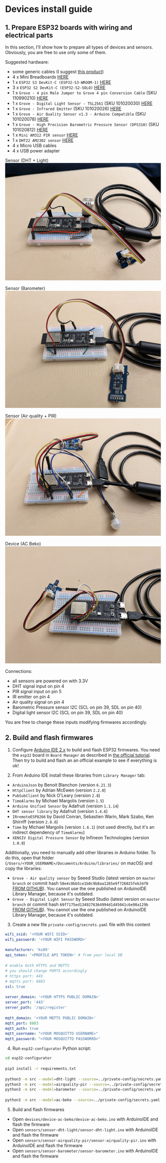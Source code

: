 # Devices install guide


## 1. Prepare ESP32 boards with wiring and electrical parts

In this section, I'll show how to prepare all types of devices and sensors.
Obviously, you are free to use only some of them.

Suggested hardware:
- some generic cables (I suggest [this product](https://www.amazon.it/gp/product/B08YRGVYPV/ref=ppx_yo_dt_b_asin_title_o07_s01?ie=UTF8&psc=1))
- 4 x Mini Breadboards [HERE](https://www.amazon.it/AZDelivery-MB-102-Breadboard-Alimentazione-Arduino/dp/B07VFK5CRP/ref=sr_1_5?keywords=breadboards&qid=1670794035&sr=8-5)
- 1 x `ESP32 S3 DevKit-C (ESP32-S3-WROOM-1)` [HERE](https://www.mouser.it/ProductDetail/Espressif-Systems/ESP32-S3-DevKitC-1-N8?qs=Wj%2FVkw3K%252BMCTHFMHLvA1pQ%3D%3D)
- 3 x `ESP32 S2 DevKit-C (ESP32-S2-SOLO)` [HERE](https://www.mouser.it/ProductDetail/Espressif-Systems/ESP32-S2-DevKitC-1?qs=sGAEpiMZZMuqBwn8WqcFUipNgoezRlc4yCMrcjU15dajQwJoGbTgng%3D%3D)
- 1 x `Grove - 4 pin Male Jumper to Grove 4 pin Conversion Cable` (SKU 110990210) [HERE](https://www.seeedstudio.com/Grove-4-pin-Male-Jumper-to-Grove-4-pin-Conversion-Cable-5-PCs-per-Pack.html?queryID=2303afdc4903ae3d41e29da30f358b96&objectID=1321&indexName=bazaar_retailer_products)
- 1 x `Grove - Digital Light Sensor - TSL2561` (SKU 101020030) [HERE](https://www.seeedstudio.com/Grove-Digital-Light-Sensor-TSL2561.html?queryID=4a3675ce800dd579fb0e50d00ef6b601&objectID=1594&indexName=bazaar_retailer_products)
- 1 x `Grove - Infrared Emitter` (SKU 101020026) [HERE](https://www.seeedstudio.com/Grove-Infrared-Emitter.html?queryID=160934d31f7e88ba03efa75a63d27010&objectID=2248&indexName=bazaar_retailer_products)
- 1 x `Grove - Air Quality Sensor v1.3 - Arduino Compatible` (SKU 101020078) [HERE](https://www.seeedstudio.com/Grove-Air-Quality-Sensor-v1-3-Arduino-Compatible.html?queryID=b39ed7edc031e50e2d00e646247cba7c&objectID=700&indexName=bazaar_retailer_products)
- 1 x `Grove - High Precision Barometric Pressure Sensor (DPS310)` (SKU 101020812) [HERE](https://www.seeedstudio.com/Grove-High-Precision-Barometer-Sensor-DPS310-p-4397.html?queryID=550beac2830c58583bcc256e3bf3f245&objectID=4397&indexName=bazaar_retailer_products)
- 1 x `Mini AM312 PIR sensor` [HERE](https://www.amazon.it/gp/product/B07FGG87JM/ref=ppx_yo_dt_b_asin_title_o07_s00?ie=UTF8&psc=1)
- 1 x `DHT22 AM2302 sensor` [HERE](https://www.amazon.it/AZDelivery-temperatura-circuito-Raspberry-gratuito/dp/B078SVZB1X/ref=sr_1_1_sspa?__mk_it_IT=%C3%85M%C3%85%C5%BD%C3%95%C3%91&crid=5C1HXGIU9M4H&keywords=dht22&qid=1670794113&sprefix=dht22%2Caps%2C90&sr=8-1-spons&sp_csd=d2lkZ2V0TmFtZT1zcF9hdGY&psc=1&smid=A1X7QLRQH87QA3)
- 4 x Micro USB cables
- 4 x USB power adapter


Sensor (DHT + Light)
<br/>
<img src="https://raw.githubusercontent.com/home-anthill/docs/master/images/hardware/sensor-dht-light.jpg" alt="sensor dht and light">
<br/>

Sensor (Barometer)
<br/>
<img src="https://raw.githubusercontent.com/home-anthill/docs/master/images/hardware/sensor-barometer.jpg" alt="sensor barometer">
<br/>

Sensor (Air quality + PIR)
<br/>
<img src="https://raw.githubusercontent.com/home-anthill/docs/master/images/hardware/sensor-airquality-pir.jpg" alt="sensor airquality and pir">
<br/>


Device (AC Beko)
<br/>
<img src="https://raw.githubusercontent.com/home-anthill/docs/master/images/hardware/device-ac-beko.jpg" alt="sensor air conditioner beko">
<br/>


Connections:
- all sensors are powered on with 3.3V
- DHT signal input on pin 4
- PIR signal input on pin 5
- IR emitter on pin 4
- Air quality signal on pin 4
- Barometric Pressure sensor I2C (SCL on pin 39, SDL on pin 40)
- Digital light sensor I2C (SCL on pin 39, SDL on pin 40)

You are free to change these inputs modifying firmwares accordingly.


## 2. Build and flash firmwares


1. Configure [Arduino IDE 2.x](https://www.arduino.cc/en/software) to build and flash ESP32 firmwares. You need the `esp32` board in `Board Manager` as described in [the official tutorial](https://espressif-docs.readthedocs-hosted.com/projects/arduino-esp32/en/latest/installing.html).
Then try to build and flash an an official example to see if everything is ok!

2. From Arduino IDE install these libraries from `Library Manager` tab:
- `ArduinoJson` by Benoit Blanchon (version `6.21.3`)
- `HttpClient` by Adrian McEwen (version `2.2.0`)
- `PubSubClient` by Nick O'Leary (version `2.8`)
- `TimeAlarms` by Michael Margolis (version `1.5`)
- `Arduino Unified Sensor` by Adafruit (version `1.1.14`)
- `DHT sensor library` by Adafruit (version `1.4.6`)
- `IRremoteESP8266` by David Conran, Sebastien Warin, Mark Szabo, Ken Shirriff (version `2.8.6`)
- `Time` by Michael Margolis (version `1.6.1`) (not used directly, but it's an indirect dependency of `TimeAlarms`)
- `XENSIV Digital Pressure Sensor` by Infineon Technologies (version `1.0.0`)

Additionally, you need to manually add other libraries in Arduino folder. To do this, open that folder (`/Users/<YOUR_USERNAME>/Documents/Arduino/libraries/` on macOS) and copy the libraries:
- `Grove - Air quality sensor` by Seeed Studio (latest version on `master branch` or commit hash `58e4c0bb5ce1b0c9b8aa1265e9f726025feb34f0` [FROM GITHUB](https://github.com/Seeed-Studio/Grove_Air_quality_Sensor)). You cannot use the one published on ArduinoIDE Library Manager, because it's outdated.
- `Grove - Digital Light Sensor` by Seeed Studio (latest version on `master branch` or commit hash `69f7175ed1349276364994d1d45041c6e90a129b` [FROM GITHUB](https://github.com/Seeed-Studio/Grove_Digital_Light_Sensor)). You cannot use the one published on ArduinoIDE Library Manager, because it's outdated.


3. Create a new file `private-config/secrets.yaml` file with this content

```yaml
wifi_ssid: '<YOUR WIFI SSID>'
wifi_password: '<YOUR WIFI PASSWORD>'

manufacturer: 'ks89'
api_token: '<PROFILE API TOKEN>' # from your local DB

# enable both HTTPS and MQTTS
# you should change PORTS accordingly
# https port: 443
# mqtts port: 8883
ssl: true

server_domain: '<YOUR HTTPS PUBLIC DOMAIN>'
server_port: '443'
server_path: '/api/register'

mqtt_domain: '<YOUR MQTTS PUBLIC DOMAIN>'
mqtt_port: 8883
mqtt_auth: true
mqtt_username: "<YOUR MOSQUITTO USERNAME>"
mqtt_password: "<YOUR MOSQUITTO PASSWORRD>"
```

4. Run `esp32-configurator` Python script:

```bash
cd esp32-configurator

pip3 install -r requirements.txt

python3 -m src --model=dht-light --source=../private-config/secrets.yaml --destination=../sensors/sensor-dht-light
python3 -m src --model=airquality-pir --source=../private-config/secrets.yaml --destination=../sensors/sensor-airquality-pir
python3 -m src --model=barometer --source=../private-config/secrets.yaml --destination=../sensors/sensor-barometer

python3 -m src --model=ac-beko --source=../private-config/secrets.yaml --destination=../devices/device-ac-beko
```

5. Build and flash firmwares

- Open `devices/device-ac-beko/device-ac-beko.ino` with ArduinoIDE and flash the firmware
- Open `sensors/sensor-dht-light/sensor-dht-light.ino` with ArduinoIDE and flash the firmware
- Open `sensors/sensor-airquality-pir/sensor-airquality-pir.ino` with ArduinoIDE and flash the firmware
- Open `sensors/sensor-barometer/sensor-barometer.ino` with ArduinoIDE and flash the firmware

